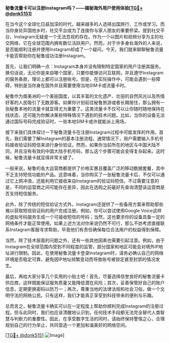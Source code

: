**秘鲁流量卡可以注册Instagram吗？——揭秘海外用户使用体验[[TG💪+ @donk5151](https://t.me/s/donk5151)]**

在当今这个全球化日益加深的时代，越来越多的人选择出国旅行、工作或学习。而当你身处异国他乡时，社交平台成为了连接你与家人朋友的重要桥梁。提到社交平台，Instagram无疑是一个无法忽视的存在。作为一个以图片和视频分享为主的社交网络，它在全球范围内拥有数亿活跃用户。然而，对于许多身处海外的人来说，是否能顺利注册并使用Instagram却成了一个疑问。今天，我们就来聊聊秘鲁流量卡能否帮助你在秘鲁成功注册Instagram。

首先，让我们明确一点：Instagram本身并没有限制特定国家的用户注册其服务。换句话说，无论你是来自哪个国家，只要你能够访问互联网，并且遵守Instagram的服务条款，理论上都可以注册账号。但是，在实际操作中，可能会遇到一些障碍，特别是当你身在国外并且需要使用当地SIM卡或流量卡时。

秘鲁作为南美洲的一个美丽国度，以其丰富的文化遗产、壮丽的自然风光以及热情好客的人民吸引了无数游客。如果你计划前往秘鲁旅游或者长期居住，那么拥有一张秘鲁本地的流量卡就显得尤为重要了。这类流量卡不仅可以让你随时随地保持在线状态，还可能为你解决某些特殊情况下遇到的技术问题。比如，当你的设备无法通过国际号码完成验证时，一张本地SIM卡或许就能派上用场。

接下来我们具体探讨一下秘鲁流量卡在注册Instagram过程中可能发挥的作用。首先，我们需要了解Instagram的基本注册流程。通常情况下，用户需要输入手机号码接收验证码短信来进行身份验证。然而，如果你当前所在的地区与中国大陆不同，并且没有有效的中国大陆手机号码，那么这个步骤可能会变得复杂起来。这时候，秘鲁流量卡就显得非常关键了。

一般来说，秘鲁的各大运营商都提供了价格实惠且覆盖广泛的移动数据套餐，其中不乏支持短信功能的产品。这意味着，当你购买了一张秘鲁流量卡后，不仅可以通过它上网冲浪，还能利用它接收来自Instagram的验证码短信。不过需要注意的是，不同的运营商之间可能存在差异，因此在选购之前最好先查询清楚该运营商是否支持短信服务。

此外，除了传统的短信验证方式外，Instagram还提供了一些备用方案来帮助那些难以获取短信验证码的用户完成注册。例如，你可以尝试使用Google Voice这样的虚拟号码服务生成一个可接收短信的号码；当然，这也要求你的设备具备一定的网络条件才能正常使用。如果上述方法对你来说仍然不可行，那么不妨考虑直接联系Instagram客服寻求帮助，毕竟他们有责任确保每位合法用户的权益得到保障。

当然，除了技术层面的问题之外，还有一些其他因素也需要引起注意。例如，由于Instagram在全球范围内受到不同程度的监管，部分国家和地区可能会对境外IP地址进行限制。因此，在使用秘鲁流量卡登录Instagram时，请务必确认自己的网络环境是否稳定可靠，避免因IP地址频繁变动而导致账号被锁定甚至封禁的情况发生。

最后，再给大家分享几个实用的小贴士吧！首先，尽量选择信誉良好的秘鲁流量卡供应商，这样既能保证服务质量又能降低潜在风险；其次，妥善保管好自己的账户信息，定期更换密码以防万一；再次，尊重当地的法律法规和社会习俗，做一个文明守法的网络公民。只有这样，我们才能真正享受到科技带来的便利与乐趣。

总而言之，秘鲁流量卡确实可以在一定程度上帮助你顺利完成Instagram的注册过程。但与此同时，我们也应该清醒地认识到，任何技术手段都无法完全替代人类智慧与判断力的重要性。因此，在享受数字生活的同时，请始终保持警惕之心，合理规划自己的行为举止，共同营造一个更加和谐美好的网络空间。

[[TG💪+ @donk5151](https://t.me/s/donk5151) ![Image](https://i.postimg.cc/rwNCRYN7/Snipaste-2025-04-30-17-27-05.png)]
